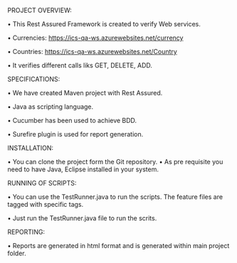 PROJECT OVERVIEW:

•	This Rest Assured Framework is created to verify Web services.

•	Currencies: https://ics-qa-ws.azurewebsites.net/currency

•	Countries: https://ics-qa-ws.azurewebsites.net/Country

•	It verifies different calls liks GET, DELETE, ADD.



SPECIFICATIONS:

•	We have created Maven project with Rest Assured.

•	Java as scripting language.

•	Cucumber has been used to achieve BDD.

•	Surefire plugin is used for report generation.



INSTALLATION:

•	You can clone the project form the Git repository. 
•	As pre requisite you need to have Java, Eclipse installed in your system.
  


RUNNING OF SCRIPTS:

•	You can use the TestRunner.java to run the scripts. The feature files are tagged with specific tags. 

•	Just run the TestRunner.java file to run the scrits.



REPORTING:

•	Reports are generated in html format and is generated within main project folder.

